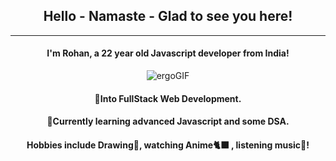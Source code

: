  ## <div align="center"> Hello - Namaste - Glad to see you here! </div>
<hr>
  <div align="center">
 
#### <p>I'm Rohan, a 22 year old Javascript developer from India!<p>
 
 ![ergoGIF](https://66.media.tumblr.com/tumblr_m4lgynxK5d1rn95k2o1_500.gif)

#### <p>👀Into FullStack Web Development. </p>
#### <p>🌱Currently learning advanced Javascript and some DSA.</p>
#### <p>Hobbies include Drawing🎨, watching Anime🐈‍⬛ , listening music🎵! </p>
</div>
